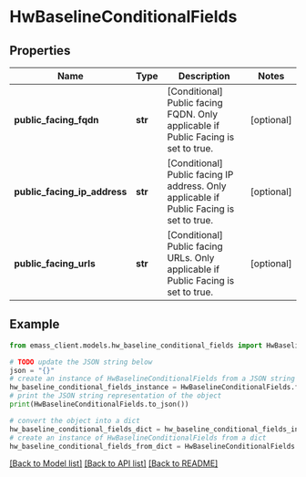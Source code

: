 # HwBaselineConditionalFields


## Properties

Name | Type | Description | Notes
------------ | ------------- | ------------- | -------------
**public_facing_fqdn** | **str** | [Conditional] Public facing FQDN. Only applicable if Public Facing is set to true. | [optional] 
**public_facing_ip_address** | **str** | [Conditional] Public facing IP address. Only applicable if Public Facing is set to true. | [optional] 
**public_facing_urls** | **str** | [Conditional] Public facing URLs. Only applicable if Public Facing is set to true. | [optional] 

## Example

```python
from emass_client.models.hw_baseline_conditional_fields import HwBaselineConditionalFields

# TODO update the JSON string below
json = "{}"
# create an instance of HwBaselineConditionalFields from a JSON string
hw_baseline_conditional_fields_instance = HwBaselineConditionalFields.from_json(json)
# print the JSON string representation of the object
print(HwBaselineConditionalFields.to_json())

# convert the object into a dict
hw_baseline_conditional_fields_dict = hw_baseline_conditional_fields_instance.to_dict()
# create an instance of HwBaselineConditionalFields from a dict
hw_baseline_conditional_fields_from_dict = HwBaselineConditionalFields.from_dict(hw_baseline_conditional_fields_dict)
```
[[Back to Model list]](../README.md#documentation-for-models) [[Back to API list]](../README.md#documentation-for-api-endpoints) [[Back to README]](../README.md)


